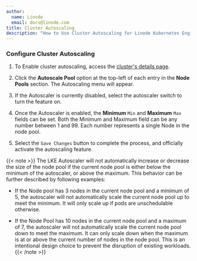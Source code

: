 ```yaml
---
author:
  name: Linode
  email: docs@linode.com
title: Cluster Autoscaling
description: "How to Use Cluster Autoscaling for Linode Kubernetes Engine (LKE)"
---
```


### Configure Cluster Autoscaling

1. To Enable cluster autoscaling, access the [cluster's details page](/docs/kubernetes/deploy-and-manage-a-cluster-with-linode-kubernetes-engine-a-tutorial/#access-your-cluster-s-details-page).

1. Click the **Autoscale Pool** option at the top-left of each entry in the **Node Pools** section. The Autoscaling menu will appear.

1. If the Autoscaler is currently disabled, select the autoscaler switch to turn the feature on.

1. Once the Autoscaler is enabled, the **Minimum** `Min` and **Maximum** `Max` fields can be set. Both the Minimum and Maximum field can be any number between 1 and 99. Each number represents a single Node in the node pool.

1. Select the `Save Changes` button to complete the process, and officially activate the autoscaling feature.

{{< note >}}
The LKE Autoscaler will not automatically increase or decrease the size of the node pool if the current node pool is either below the minimum of the autoscaler, or above the maximum. This behavior can be further described by following examples:

- If the Node pool has 3 nodes in the current node pool and a minimum of 5, the autoscaler will not automatically scale the current node pool up to meet the minimum. It will only scale up if pods are unschedulable otherwise.

- If the Node Pool has 10 nodes in the current node pool and a maximum of 7, the autoscaler will not automatically scale the current node pool down to meet the maximum. It can only scale down when the maximum is at or above the current number of nodes in the node pool. This is an intentional design choice to prevent the disruption of existing workloads.
{{< /note >}}